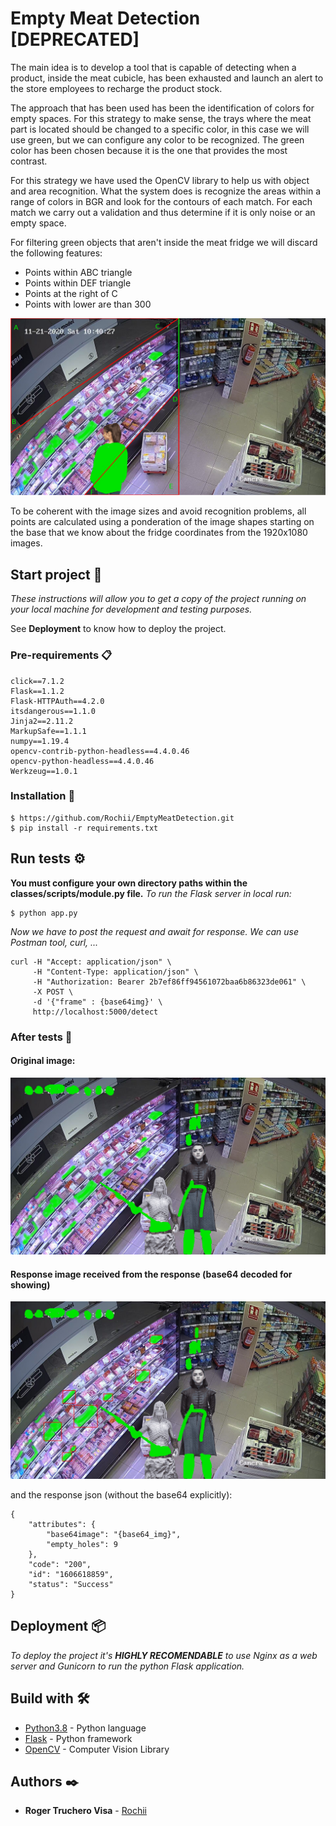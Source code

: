 # Empty Meat Detection [DEPRECATED]

The main idea is to develop a tool that is capable of detecting when a product, inside the meat cubicle, has been exhausted and launch an alert to the store employees to recharge the product stock.

The approach that has been used has been the identification of colors for empty spaces. For this strategy to make sense, the trays where the meat part is located should be changed to a specific color, in this case we will use green, but we can configure any color to be recognized. The green color has been chosen because it is the one that provides the most contrast.

For this strategy we have used the OpenCV library to help us with object and area recognition. What the system does is recognize the areas within a range of colors in BGR and look for the contours of each match. For each match we carry out a validation and thus determine if it is only noise or an empty space.

For filtering green objects that aren't inside the meat fridge we will discard the following features:
* Points within ABC triangle
* Points within DEF triangle
* Points at the right of C
* Points with lower are than 300

![Filtering points ](localstore/1606609738/frame2.jpg)

To be coherent with the image sizes and avoid recognition problems, all points are calculated using a ponderation of the image shapes starting on the base that we know about the fridge coordinates from the 1920x1080 images.

## Start project 🚀

_These instructions will allow you to get a copy of the project running on your local machine for development and testing purposes._

See **Deployment** to know how to deploy the project.


### Pre-requirements 📋

```
click==7.1.2
Flask==1.1.2
Flask-HTTPAuth==4.2.0
itsdangerous==1.1.0
Jinja2==2.11.2
MarkupSafe==1.1.1
numpy==1.19.4
opencv-contrib-python-headless==4.4.0.46
opencv-python-headless==4.4.0.46
Werkzeug==1.0.1
```

### Installation 🔧

```
$ https://github.com/Rochii/EmptyMeatDetection.git
$ pip install -r requirements.txt
```

## Run tests ⚙️

**You must configure your own directory paths within the classes/scripts/module.py file.** 
_To run the Flask server in local run:_
```
$ python app.py
```

_Now we have to post the request and await for response. We can use Postman tool, curl, ..._

```
curl -H "Accept: application/json" \
     -H "Content-Type: application/json" \
     -H "Authorization: Bearer 2b7ef86ff94561072baa6b86323de061" \
     -X POST \
     -d '{"frame" : {base64img}' \
     http://localhost:5000/detect
```

### After tests 🔩
#### Original image:
![Original Image](images/tests/green_noise2.jpg)

#### Response image received from the response (base64 decoded for showing)
![Tracted Image](localstore/1606613721/frame.jpg)

and the response json (without the base64 explicitly):
```
{
    "attributes": {
        "base64image": "{base64_img}",
        "empty_holes": 9
    },
    "code": "200",
    "id": "1606618859",
    "status": "Success"
}
```

## Deployment 📦

_To deploy the project it's **HIGHLY RECOMENDABLE** to use _Nginx_ as a web server and _Gunicorn_ to run the python Flask application._

## Build with 🛠️

* [Python3.8](https://www.python.org/downloads/release/python-386/) - Python language
* [Flask](https://flask.palletsprojects.com/en/1.1.x/) - Python framework
* [OpenCV](https://opencv.org/) - Computer Vision Library

## Authors ✒️

* **Roger Truchero Visa** - [Rochii](https://github.com/Rochii)
